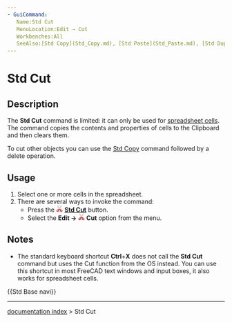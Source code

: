 ```yaml
---
- GuiCommand:
   Name:Std Cut
   MenuLocation:Edit → Cut
   Workbenches:All
   SeeAlso:[Std Copy](Std_Copy.md), [Std Paste](Std_Paste.md), [Std DuplicateSelection](Std_DuplicateSelection.md)
---
```


# Std Cut

## Description

The **Std Cut** command is limited: it can only be used for [spreadsheet cells](Spreadsheet_Workbench.md). The command copies the contents and properties of cells to the Clipboard and then clears them.

To cut other objects you can use the [Std Copy](Std_Copy.md) command followed by a delete operation.

## Usage

1.  Select one or more cells in the spreadsheet.
2.  There are several ways to invoke the command:
    -   Press the **<img src="images/Std_Cut.svg" width=16px> [Std Cut](Std_Cut.md)** button.
    -   Select the **Edit → <img src="images/Std_Cut.svg" width=16px> Cut** option from the menu.

## Notes

-   The standard keyboard shortcut **Ctrl**+**X** does not call the **Std Cut** command but uses the Cut function from the OS instead. You can use this shortcut in most FreeCAD text windows and input boxes, it also works for spreadsheet cells.




 {{Std Base navi}}

---
[documentation index](../README.md) > Std Cut
